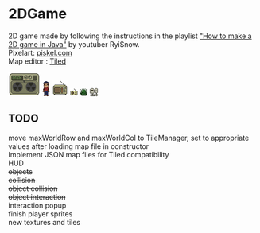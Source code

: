 # 2DGame

2D game made by following the instructions in the playlist ["How to make a 2D game in Java"](https://www.youtube.com/playlist?list=PL_QPQmz5C6WUF-pOQDsbsKbaBZqXj4qSq) by youtuber RyiSnow.\
Pixelart: [piskel.com](https://www.piskelapp.com/)\
Map editor : [Tiled](https://www.mapeditor.org/)


![alt text](src/res/objects/CasetteComputer.png)
![alt text](src/res/player/down0.png)
![alt text](src/res/objects/radioBig.png)
![alt text](src/res/objects/radio.png)
![alt text](PixelArtWIP/bush.png)
![alt text](src/res/objects/computer1.png)

## TODO
move maxWorldRow and maxWorldCol to TileManager, set to appropriate values after loading map file in constructor\
Implement JSON map files for Tiled compatibility\
HUD\
~~objects~~\
~~collision~~\
~~object collision~~\
~~object interaction~~\
interaction popup\
finish player sprites\
new textures and tiles
